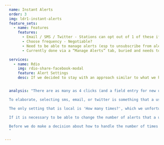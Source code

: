 ```yaml
---
  name: Instant Alerts
  order: 3
  img: ldr1-instant-alerts
  feature_sets:
    - name: Features
      features:
        - Email / SMS / Twitter - Stations can opt out of 1 of these if they choose, so the design needs to look ok with 2 options instead of 3
        - Choose frequency - Negotiable?
        - Need to be able to manage alerts (esp to unsubscribe from alerts from previous sessions)
        - Currently done via a “Manage Alerts” tab, buried and needs to be re-imagined

  services:
    - name: Rdio
      img: rdio-share-facebook-modal 
      feature: Alert Settings
      desc: If we decided to stay with an approach similar to what we have, this might be an elegant way to do that. Replace 'Share this song' with 'Set an alert', and we have a simple and focused experience that shows relevant meta data about the song or artist you want to be alerted of. 


  analysis: "There are as many as 4 clicks (and a field entry for new users) to set up a new alert. The main reason for this is that each song has global and local options associated with it. Even if the user doesn't want to change anything, they still see each of these options every time they want to set an alert<br><br> 

  To elaborate, selecting sms, email, or twitter is something that a user will only ever want to do once. It should apply to all alerts that are set. It would be surprising for a user wanting to receive a text alert when Jason Derulo comes on, and a Twitter alert when Sam Smith comes on. Similarly, the 'Phone, Email, or Handle' input is global. <br><br>

  The only setting that is local is 'How many times?', which we unfortunately don't have enough data about to make a very informed decision.  In an ideal world, alerts could be turned on and off by clicking an icon or text on a song's row, which would then show an active/inactive state. Turning on an alert should not require the user to see a modal. If it were the user's first time setting an alert, we would show alert settings similar to what is done right now.<br><br>

  If it is necessary to be able to change the number of alerts that a user wants per song, perhaps we could expose this option more seamlessly when the user clicks to be alerted. The user clicks once, we show an active state and the text '1x'. They click again, we change the text to read '3x'. They click again, we show 'every time'. One more time, and we disable the alert. In this way, we reduce the visual friction on each song row to an absolute minimum, and only surface relevant content when the user decides to interact with it.<br><br>

  Before we do make a decision about how to handle the number of times though, It would be helpful to have more data about why this feature exists as it does. I wonder if it would be possible to reduce all alerts down to a single alert to create a simpler and more consistent interface. It would also help to drive traffic to the radio station by requiring them to come back and interact with the widget. It is hard for users to think beyond their immediate choices, and it's best to ask them questions only when they are relevant. Asking a user to think 3x into the future is a mental strain on that user. Instead, when we send an alert, we could give an option to reply in order to reset it. This would force the user to interact and also create a simplified interface. 
  "

---
```


